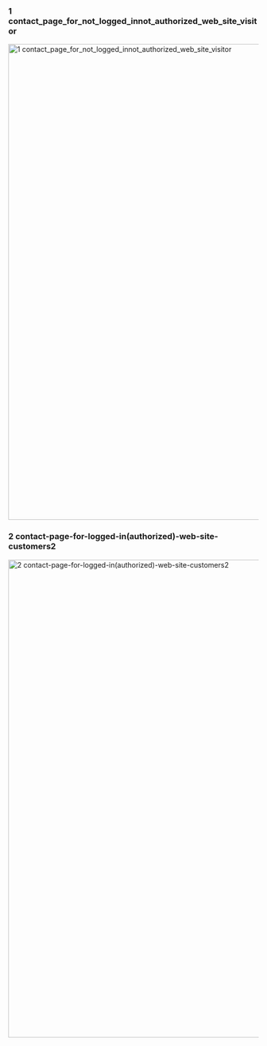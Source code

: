### 1 contact_page_for_not_logged_innot_authorized_web_site_visitor
<img width="955" alt="1 contact_page_for_not_logged_innot_authorized_web_site_visitor" src="https://github.com/user-attachments/assets/62b577d8-ac4d-4912-b587-0b9aa42b7877" />



### 2 contact-page-for-logged-in(authorized)-web-site-customers2
<img width="959" alt="2 contact-page-for-logged-in(authorized)-web-site-customers2" src="https://github.com/user-attachments/assets/5f7b6767-6cf1-4326-9ed0-3d7da2e17fb3" />
